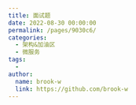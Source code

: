 ```yaml
---
title: 面试题
date: 2022-08-30 00:00:00
permalink: /pages/9030c6/
categories:
  - 架构&加油区
  - 微服务
tags:
  -
author:
  name: brook-w
  link: https://github.com/brook-w
---
```

